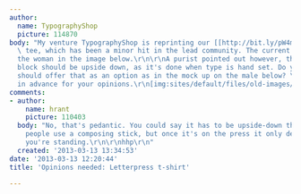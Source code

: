 ```yaml
---
author:
  name: TypographyShop
  picture: 114870
body: "My venture TypographyShop is reprinting our [[http://bit.ly/pW4mgu|\"Letterpress\"]]
  \ tee, which has been a minor hit in the lead community. The current design is on
  the woman in the image below.\r\n\r\nA purist pointed out however, that the copy
  block should be upside down, as it's done when type is hand set. Do you feel we
  should offer that as an option as in the mock up on the male below? \r\n\r\nThanks
  in advance for your opinions.\r\n[img:sites/default/files/old-images/letterpress-upside-down-alt_4885.jpg]"
comments:
- author:
    name: hrant
    picture: 110403
  body: "No, that's pedantic. You could say it has to be upside-down the way most
    people use a composing stick, but once it's on the press it only depends on where
    you're standing.\r\n\r\nhhp\r\n"
  created: '2013-03-13 13:34:53'
date: '2013-03-13 12:20:44'
title: 'Opinions needed: Letterpress t-shirt'

---
```

